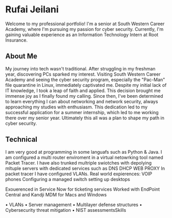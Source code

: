 # Rufai Jeilani
Welcome to my professional portfolio! I'm a senior at South Western Career Academy, where I'm pursuing my passion for cyber security. Currently, I'm gaining valuable experience as an Information Technology Intern at Root Insurance.

## About Me

My journey into tech wasn't traditional. After struggling in my freshman year, discovering PCs sparked my interest. Visiting South Western Career Academy and seeing the cyber security program, especially the "Pac-Man" file quarantine in Linux, immediately captivated me. Despite my initial lack of IT knowledge, I took a leap of faith and applied. This decision brought me immense joy as I finally found my calling. Since then, I've been determined to learn everything I can about networking and network security, always approaching my studies with enthusiasm. This dedication led to my successful application for a summer internship, which led to me working there over my senior year. Ultimately this all was a plan to shape my path in cyber security.

## Technical
I am very good at programming in some languafs such as Python & Java.
I am configured a multi router enviroment in a virtual netowrking tool named Packet Tracer. I have also trunked multriple swiotches with depolying mltuple servers with dedicated services such as 
  DNS
  DHCP
  WEB
  PROXY
In packet tracer I have configured VLANs.
Real world expierences:
  VOIP phones 
  Configuring a managed switch
  setting up desktops

  Exouerenced in Service Now for ticketing services
  Worked with EndPoint Central and Kandji MDM for Macs and Windows 
  

• VLANs
• Server management
• Multilayer defense structures
• Cybersecurity threat mitigation
• NIST assessmentsSkills



